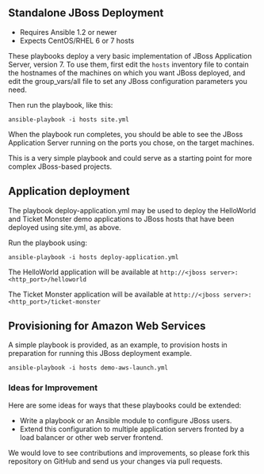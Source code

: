 ## Standalone JBoss Deployment

- Requires Ansible 1.2 or newer
- Expects CentOS/RHEL 6 or 7 hosts

These playbooks deploy a very basic implementation of JBoss Application Server, version 7. To use
them, first edit the `hosts` inventory file to contain the hostnames of the machines on which you
want JBoss deployed, and edit the group_vars/all file to set any JBoss configuration parameters you
need.

Then run the playbook, like this:

    ansible-playbook -i hosts site.yml

When the playbook run completes, you should be able to see the JBoss Application Server running on
the ports you chose, on the target machines.

This is a very simple playbook and could serve as a starting point for more complex JBoss-based
projects.

## Application deployment

The playbook deploy-application.yml may be used to deploy the HelloWorld and Ticket Monster demo
applications to JBoss hosts that have been deployed using site.yml, as above.

Run the playbook using:

    ansible-playbook -i hosts deploy-application.yml

The HelloWorld application will be available at `http://<jboss server>:<http_port>/helloworld`

The Ticket Monster application will be available at
`http://<jboss server>:<http_port>/ticket-monster`

## Provisioning for Amazon Web Services

A simple playbook is provided, as an example, to provision hosts in preparation for running this
JBoss deployment example.

    ansible-playbook -i hosts demo-aws-launch.yml

### Ideas for Improvement

Here are some ideas for ways that these playbooks could be extended:

- Write a playbook or an Ansible module to configure JBoss users.
- Extend this configuration to multiple application servers fronted by a load balancer or other web
  server frontend.

We would love to see contributions and improvements, so please fork this repository on GitHub and
send us your changes via pull requests.
